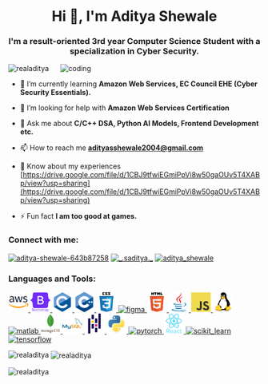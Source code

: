 <h1 align="center">Hi 👋, I'm Aditya Shewale</h1>
<h3 align="center">I'm a result-oriented 3rd year Computer Science Student with a specialization in Cyber Security.</h3>

<img align="right" alt="coding" width="400" src="https://www.google.com/url?sa=i&url=https%3A%2F%2Fwww.getyarn.io%2Fyarn-clip%2Fa3f8e891-7374-46df-ab2a-bf72f1d39af9%2Fgif&psig=AOvVaw2vmOIVV5Vcfg4cGB9j-a0o&ust=1719924447383000&source=images&cd=vfe&opi=89978449&ved=0CBAQjRxqFwoTCJju44LwhYcDFQAAAAAdAAAAABAE">

<p align="left"> <img src="https://komarev.com/ghpvc/?username=realaditya&label=Profile%20views&color=0e75b6&style=flat" alt="realaditya" /> </p>

- 🌱 I’m currently learning **Amazon Web Services, EC Council EHE (Cyber Security Essentials).**

- 🤝 I’m looking for help with **Amazon Web Services Certification**

- 💬 Ask me about **C/C++ DSA, Python AI Models, Frontend Development etc.**

- 📫 How to reach me **adityasshewale2004@gmail.com**

- 📄 Know about my experiences [https://drive.google.com/file/d/1CBJ9tfwiEGmiPpVi8w50gaOUv5T4XABp/view?usp=sharing](https://drive.google.com/file/d/1CBJ9tfwiEGmiPpVi8w50gaOUv5T4XABp/view?usp=sharing)

- ⚡ Fun fact **I am too good at games.**

<h3 align="left">Connect with me:</h3>
<p align="left">
<a href="https://linkedin.com/in/aditya-shewale-643b87258" target="blank"><img align="center" src="https://raw.githubusercontent.com/rahuldkjain/github-profile-readme-generator/master/src/images/icons/Social/linked-in-alt.svg" alt="aditya-shewale-643b87258" height="30" width="40" /></a>
<a href="https://instagram.com/_.saditya._" target="blank"><img align="center" src="https://raw.githubusercontent.com/rahuldkjain/github-profile-readme-generator/master/src/images/icons/Social/instagram.svg" alt="_.saditya._" height="30" width="40" /></a>
<a href="https://www.leetcode.com/aditya_shewale" target="blank"><img align="center" src="https://raw.githubusercontent.com/rahuldkjain/github-profile-readme-generator/master/src/images/icons/Social/leet-code.svg" alt="aditya_shewale" height="30" width="40" /></a>
</p>

<h3 align="left">Languages and Tools:</h3>
<p align="left"> <a href="https://aws.amazon.com" target="_blank" rel="noreferrer"> <img src="https://raw.githubusercontent.com/devicons/devicon/master/icons/amazonwebservices/amazonwebservices-original-wordmark.svg" alt="aws" width="40" height="40"/> </a> <a href="https://getbootstrap.com" target="_blank" rel="noreferrer"> <img src="https://raw.githubusercontent.com/devicons/devicon/master/icons/bootstrap/bootstrap-plain-wordmark.svg" alt="bootstrap" width="40" height="40"/> </a> <a href="https://www.cprogramming.com/" target="_blank" rel="noreferrer"> <img src="https://raw.githubusercontent.com/devicons/devicon/master/icons/c/c-original.svg" alt="c" width="40" height="40"/> </a> <a href="https://www.w3schools.com/cpp/" target="_blank" rel="noreferrer"> <img src="https://raw.githubusercontent.com/devicons/devicon/master/icons/cplusplus/cplusplus-original.svg" alt="cplusplus" width="40" height="40"/> </a> <a href="https://www.w3schools.com/css/" target="_blank" rel="noreferrer"> <img src="https://raw.githubusercontent.com/devicons/devicon/master/icons/css3/css3-original-wordmark.svg" alt="css3" width="40" height="40"/> </a> <a href="https://www.figma.com/" target="_blank" rel="noreferrer"> <img src="https://www.vectorlogo.zone/logos/figma/figma-icon.svg" alt="figma" width="40" height="40"/> </a> <a href="https://www.w3.org/html/" target="_blank" rel="noreferrer"> <img src="https://raw.githubusercontent.com/devicons/devicon/master/icons/html5/html5-original-wordmark.svg" alt="html5" width="40" height="40"/> </a> <a href="https://www.java.com" target="_blank" rel="noreferrer"> <img src="https://raw.githubusercontent.com/devicons/devicon/master/icons/java/java-original.svg" alt="java" width="40" height="40"/> </a> <a href="https://developer.mozilla.org/en-US/docs/Web/JavaScript" target="_blank" rel="noreferrer"> <img src="https://raw.githubusercontent.com/devicons/devicon/master/icons/javascript/javascript-original.svg" alt="javascript" width="40" height="40"/> </a> <a href="https://www.linux.org/" target="_blank" rel="noreferrer"> <img src="https://raw.githubusercontent.com/devicons/devicon/master/icons/linux/linux-original.svg" alt="linux" width="40" height="40"/> </a> <a href="https://www.mathworks.com/" target="_blank" rel="noreferrer"> <img src="https://upload.wikimedia.org/wikipedia/commons/2/21/Matlab_Logo.png" alt="matlab" width="40" height="40"/> </a> <a href="https://www.mongodb.com/" target="_blank" rel="noreferrer"> <img src="https://raw.githubusercontent.com/devicons/devicon/master/icons/mongodb/mongodb-original-wordmark.svg" alt="mongodb" width="40" height="40"/> </a> <a href="https://www.mysql.com/" target="_blank" rel="noreferrer"> <img src="https://raw.githubusercontent.com/devicons/devicon/master/icons/mysql/mysql-original-wordmark.svg" alt="mysql" width="40" height="40"/> </a> <a href="https://pandas.pydata.org/" target="_blank" rel="noreferrer"> <img src="https://raw.githubusercontent.com/devicons/devicon/2ae2a900d2f041da66e950e4d48052658d850630/icons/pandas/pandas-original.svg" alt="pandas" width="40" height="40"/> </a> <a href="https://www.python.org" target="_blank" rel="noreferrer"> <img src="https://raw.githubusercontent.com/devicons/devicon/master/icons/python/python-original.svg" alt="python" width="40" height="40"/> </a> <a href="https://pytorch.org/" target="_blank" rel="noreferrer"> <img src="https://www.vectorlogo.zone/logos/pytorch/pytorch-icon.svg" alt="pytorch" width="40" height="40"/> </a> <a href="https://reactjs.org/" target="_blank" rel="noreferrer"> <img src="https://raw.githubusercontent.com/devicons/devicon/master/icons/react/react-original-wordmark.svg" alt="react" width="40" height="40"/> </a> <a href="https://scikit-learn.org/" target="_blank" rel="noreferrer"> <img src="https://upload.wikimedia.org/wikipedia/commons/0/05/Scikit_learn_logo_small.svg" alt="scikit_learn" width="40" height="40"/> </a> <a href="https://www.tensorflow.org" target="_blank" rel="noreferrer"> <img src="https://www.vectorlogo.zone/logos/tensorflow/tensorflow-icon.svg" alt="tensorflow" width="40" height="40"/> </a> </p>

<p><img align="left" src="https://github-readme-stats.vercel.app/api/top-langs?username=realaditya&show_icons=true&locale=en&layout=compact" alt="realaditya" /></p>

<p>&nbsp;<img align="center" src="https://github-readme-stats.vercel.app/api?username=realaditya&show_icons=true&locale=en" alt="realaditya" /></p>

<p><img align="center" src="https://github-readme-streak-stats.herokuapp.com/?user=realaditya&" alt="realaditya" /></p>
